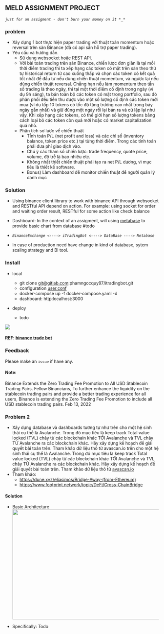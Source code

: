 ## MELD ASSIGNMENT PROJECT

_`just for an assigment - don't burn your money on it *_*`_

### problem

- Xây dựng 1 bot thực hiện paper trading với thuật toán momentum hoặc reversal
  trên sàn Binance (đã có api sẵn hỗ trợ paper trading).
- Yêu cầu và hướng dẫn.
    - Sử dụng websocket hoặc REST API.
    - Với bài toán trading trên sàn Binance, chiến lược đơn giản là tại mỗi thời
      điểm trading thì ta xếp hạng các token có mặt trên sàn theo thứ tự
      historical return từ cao xuống thấp và chọn các token có kết quả tốt nhất
      để đầu tư nếu dùng chiến thuật momentum, và ngược lại nếu dùng chiến thuật
      reversal. Chẳng hạn nếu làm momentum theo tần số trading là theo ngày, thì
      tại một thời điểm cố định trong ngày (ví dụ 9h sáng), ta bán toàn bộ các
      token có mặt trong portfolio, sau đó phân phối đều tiền thu được vào một
      số lượng cố định các token mới mua (ví dụ tốp 10 tokens có tốc độ tăng
      trưởng cao nhất trong bảy ngày gần nhất)  và giữ đúng một ngày rồi lại bán
      ra và cứ lặp lại như vậy. Khi xếp hạng các tokens, có thể giới hạn số
      lượng tokens bằng cách loại bỏ các token còn quá mới hoặc có market
      capitalization quá nhỏ.
    - Phân tích sơ lược về chiến thuật
        - TÍnh toán P/L (net profit and loss) và các chỉ số (inventory balance,
          token price etc.) tại từng thời điểm. Trong các tính toán phải đưa phí
          giao dịch vào.
        - Chú ý các tham số chiến lược:  trade frequency, quote price, volume,
          độ trễ là bao nhiêu etc.
        - Không nhất thiết chiến thuật phải tạo ra net P/L dương, vì mục tiêu là
          thiết kế software.
        - Bonus) Làm dashboard để monitor chiến thuật để người quản lý danh mục

### Solution

- Using binance client library to work with binance API through websocket and
  RESTful API depend on action. For example: using socket for order and waiting
  order result, RESTful for some action like check balance
- Dashboard: In the context of an assigment, will
  using [metabase](https://www.metabase.com/) to provide basic chart from
  database #todo
- _`BinanceExchange <----> iTradingBot <----> DataBase ----> Metabase`_

- In case of production need have change in kind of database, sytem scaling
  strategy and BI tool.

### Install

- local
    - git clone git@gitlab.com:phamngocquy97/itradingbot.git
    - configuration [user.conf](user.cfg.template)
    - docker-compose up -f docker-compose.yaml -d
    - dashboard: http:localhost:3000

- deploy
    - todo

<img src="https://ucode-bk-dev.s3.ap-southeast-1.amazonaws.com/quypn/Screen+Shot+2022-04-07+at+01.22.20.png">

#### REF: [binance trade bot](https://github.com/edeng23/binance-trade-bot)

### Feedback

Please make an ```issue``` if have any.

#### Note:

Binance Extends the Zero Trading Fee Promotion to All USD Stablecoin Trading
Pairs. Fellow Binancians, To further enhance the liquidity on the stablecoin
trading pairs and provide a better trading experience for all users, Binance is
extending the Zero Trading Fee Promotion to include all USD stablecoin trading
pairs. Feb 13, 2022

### Problem 2

- Xây dựng database và dashboards tương tự như trên cho một hệ sinh thái cụ thể
  là Avalanche. Trong đó mục tiêu là keep track Total value locked (TVL)  chảy
  từ các blockchain khác TỚI Avalanche và TVL chảy TỪ Avalanche ra các
  blockchain khác. Hãy xây dựng kế hoạch để giải quyết bài toán trên. Tham khảo
  dữ liệu thô từ avascan.io trên cho một hệ sinh thái cụ thể là Avalanche. Trong
  đó mục tiêu là keep track Total value locked (TVL)  chảy từ các blockchain
  khác TỚI Avalanche và TVL chảy TỪ Avalanche ra các blockchain khác. Hãy xây
  dựng kế hoạch để giải quyết bài toán trên. Tham khảo dữ liệu thô
  từ [avascan.io](avascan.io)
- Tham khảo:
    - https://dune.xyz/eliasimos/Bridge-Away-(from-Ethereum)
    - https://www.footprint.network/topic/DeFi/Cross-ChainBridge

#### Solution

- Basic Architecture
  <img src="https://ucode-bk-dev.s3.ap-southeast-1.amazonaws.com/quypn/block_chain_dashboard.drawio.png" style="height: 360px; width: 640px"/>

- Specifically: Todo

  
